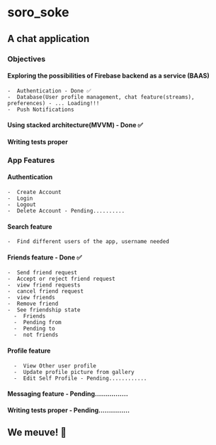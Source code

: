 # soro_soke

## A chat application

### Objectives
  #### Exploring the possibilities of Firebase backend as a service (BAAS)
    -  Authentication - Done ✅
    -  Database(User profile management, chat feature(streams), preferences) - ... Loading!!!
    -  Push Notifications
  
  #### Using stacked architecture(MVVM) - Done ✅
  
  #### Writing tests proper

### App Features
  #### Authentication
    -  Create Account
    -  Login
    -  Logout
    -  Delete Account - Pending..........


  #### Search feature
    -  Find different users of the app, username needed
  
  #### Friends feature  -  Done ✅
    -  Send friend request
    -  Accept or reject friend request
    -  view friend requests
    -  cancel friend request
    -  view friends
    -  Remove friend
    -  See friendship state
      -  Friends
      -  Pending from
      -  Pending to
      -  not friends
      
  #### Profile feature
      -  View Other user profile
      -  Update profile picture from gallery
      -  Edit Self Profile - Pending............
      
  #### Messaging feature  -  Pending................
      
      
  #### Writing tests proper  -  Pending...............

## We meuve! 🚀
